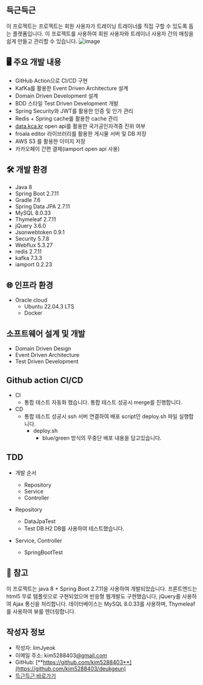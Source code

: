 ## 득근득근

이 프로젝트는 프로젝트는 회원 사용자가 트레이닝 트레이너를 직접 구할 수 있도록 돕는 플랫폼입니다. 이 프로젝트를 사용하여 회원 사용자와 트레이너 사용자 간의 매칭을 쉽게 만들고 관리할 수 있습니다.
![image](https://github.com/kim5288403/deukgeun/assets/76669119/cee64335-e65e-4770-bc0e-fc49f293ea85)

## 🖥 주요 개발 내용

- GitHub Action으로 CI/CD 구현
- KafKa를 활용한 Event Driven Architecture 설계 
- Domain Driven Development 설계
- BDD 스타일 Test Driven Development 개발
- Spring Security와 JWT를 활용한 인증 및 인가 관리
- Redis + Spring cache를 활용한 cache 관리
- [data.kca.kr](http://data.kca.kr/) open api를 활용한 국가공인자격증 진위 여부
- froala editor 라이브러리를 활용한 게시물 서버 및 DB 저장
- AWS S3 를 활용한 이미지 저장 
- 카카오페이 간편 결제(iamport open api 사용)

## 🛠 **개발 환경**

- Java 8
- Spring Boot 2.7.11
- Gradle 7.6
- Spring Data JPA 2.7.11
- MySQL 8.0.33
- Thymeleaf 2.7.11
- jQuery 3.6.0
- Jsonwebtoken 0.9.1
- Security 5.7.8
- Webflux 5.3.27
- redis 2.7.11
- kafka 7.3.3
- iamport 0.2.23

## 🌐 **인프라 환경**
- Oracle cloud
  - Ubuntu 22.04.3 LTS
  - Docker

## **소프트웨어 설계 및 개발**
- Domain Driven Design
- Event Driven Architecture
- Test Driven Development

## **Github action CI/CD**
- CI
  - 통합 테스트 자동화 했습니다. 통합 테스트 성공시 merge를 진행합니다.
- CD
  - 통합 테스트 성공시 ssh 서버 연결하여 배포 script인 deploy.sh 파일 실행합니다.
    - deploy.sh
      - blue/green 방식의 무중단 배포 내용을 담고있습니다.

## **TDD**

- 개발 순서
  - Repository
  - Service
  - Controller

- Repository
  - DataJpaTest
  - Test DB H2 DB를 사용하여 테스트했습니다.
          
- Service, Controller
  - SpringBootTest

## 🔔 **참고**

이 프로젝트는 java 8 + Spring Boot 2.7.11을 사용하여 개발되었습니다. 프론트엔드는 html5 무료 템플릿으로 구현되었으며 반응형 웹개발도 구현했습니다, jQuery를 사용하여 Ajax 통신을 처리합니다. 데이터베이스는 MySQL 8.0.33를 사용하며, Thymeleaf를 사용하여 뷰를 렌더링합니다.

## **작성자 정보**

- 작성자: limJyeok
- 이메일 주소: kim5288403[@gmail.com](mailto:myusername@example.com)
- GitHub: [**https://github.com/kim5288403**](https://github.com/kim5288403/deukgeun)
- [득근득근 바로가기](https://deukgeun.duckdns.org/)

